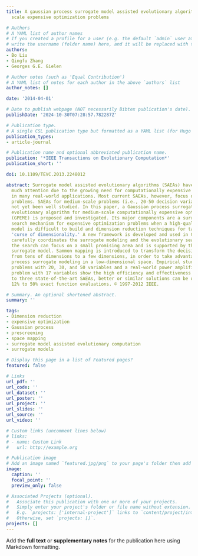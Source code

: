 ```yaml
---
title: A gaussian process surrogate model assisted evolutionary algorithm for medium
  scale expensive optimization problems

# Authors
# A YAML list of author names
# If you created a profile for a user (e.g. the default `admin` user at `content/authors/admin/`), 
# write the username (folder name) here, and it will be replaced with their full name and linked to their profile.
authors:
- Bo Liu
- Qingfu Zhang
- Georges G.E. Gielen

# Author notes (such as 'Equal Contribution')
# A YAML list of notes for each author in the above `authors` list
author_notes: []

date: '2014-04-01'

# Date to publish webpage (NOT necessarily Bibtex publication's date).
publishDate: '2024-10-30T07:28:57.782287Z'

# Publication type.
# A single CSL publication type but formatted as a YAML list (for Hugo requirements).
publication_types:
- article-journal

# Publication name and optional abbreviated publication name.
publication: '*IEEE Transactions on Evolutionary Computation*'
publication_short: ''

doi: 10.1109/TEVC.2013.2248012

abstract: Surrogate model assisted evolutionary algorithms (SAEAs) have recently attracted
  much attention due to the growing need for computationally expensive optimization
  in many real-world applications. Most current SAEAs, however, focus on small-scale
  problems. SAEAs for medium-scale problems (i.e., 20-50 decision variables) have
  not yet been well studied. In this paper, a Gaussian process surrogate model assisted
  evolutionary algorithm for medium-scale computationally expensive optimization problems
  (GPEME) is proposed and investigated. Its major components are a surrogate model-aware
  search mechanism for expensive optimization problems when a high-quality surrogate
  model is difficult to build and dimension reduction techniques for tackling the
  'curse of dimensionality.' A new framework is developed and used in GPEME, which
  carefully coordinates the surrogate modeling and the evolutionary search, so that
  the search can focus on a small promising area and is supported by the constructed
  surrogate model. Sammon mapping is introduced to transform the decision variables
  from tens of dimensions to a few dimensions, in order to take advantage of Gaussian
  process surrogate modeling in a low-dimensional space. Empirical studies on benchmark
  problems with 20, 30, and 50 variables and a real-world power amplifier design automation
  problem with 17 variables show the high efficiency and effectiveness of GPEME. Compared
  to three state-of-the-art SAEAs, better or similar solutions can be obtained with
  12% to 50% exact function evaluations. © 1997-2012 IEEE.

# Summary. An optional shortened abstract.
summary: ''

tags:
- Dimension reduction
- expensive optimization
- Gaussian process
- prescreening
- space mapping
- surrogate model assisted evolutionary computation
- surrogate models

# Display this page in a list of Featured pages?
featured: false

# Links
url_pdf: ''
url_code: ''
url_dataset: ''
url_poster: ''
url_project: ''
url_slides: ''
url_source: ''
url_video: ''

# Custom links (uncomment lines below)
# links:
# - name: Custom Link
#   url: http://example.org

# Publication image
# Add an image named `featured.jpg/png` to your page's folder then add a caption below.
image:
  caption: ''
  focal_point: ''
  preview_only: false

# Associated Projects (optional).
#   Associate this publication with one or more of your projects.
#   Simply enter your project's folder or file name without extension.
#   E.g. `projects: ['internal-project']` links to `content/project/internal-project/index.md`.
#   Otherwise, set `projects: []`.
projects: []
---
```


Add the **full text** or **supplementary notes** for the publication here using Markdown formatting.
